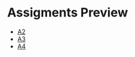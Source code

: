 # Assigments Preview

* [A2](https://raw.githubusercontent.com/mhdeeb/peu/main/peu-438/A2/PEU-438_A2_201900052_Mohamed-Hussien-El-Deeb.pdf)
* [A3](https://raw.githubusercontent.com/mhdeeb/peu/main/peu-438/A3/PEU-438_A3_201900052_Mohamed-Hussien-El-Deeb.pdf)
* [A4](https://raw.githubusercontent.com/mhdeeb/peu/main/peu-438/A4/PEU-438_A4_201900052_Mohamed-Hussien-El-Deeb.pdf)

